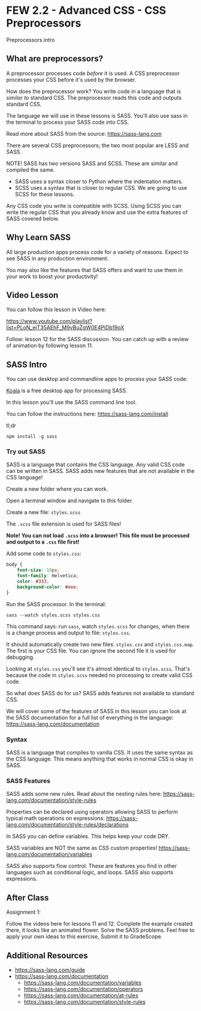 # FEW 2.2 - Advanced CSS - CSS Preprocessors

Preprocessors intro

<!-- ## Review

```HTML
<div class="product">
	<div class="price">9</div>
</div>
```

Given the markup above make it look like the picture below using only CSS! 

![challenge 12](images/class-12-challenge.png)

Hints: 

- The box is `100px` by `100px`
- The circle is `30px` by `30px`;
- Use `relative` and `absolute` position to position the circle
- Use `::before` to add the `$` -->

## What are preprocessors?

A preprocessor processes code *before* it is used. A CSS preprocessor processes your CSS before it's used by the browser. 

How does the preprocessor work? You write code in a language that is *similar to* standard CSS. The preprocessor reads this code and outputs standard CSS. 

The language we will use in these lessons is SASS. You'll also use sass in the terminal to process your SASS code into CSS. 

Read more about SASS from the source: https://sass-lang.com

There are several CSS preprocessors; the two most popular are LESS and SASS. 

NOTE! SASS has two versions SASS and SCSS. These are similar and compiled the same. 
- SASS uses a syntax closer to Python where the indentation matters. 
- SCSS uses a syntax that is closer to regular CSS. 
We are going to use SCSS for these lessons. 

Any CSS code you write is compatible with SCSS. Using SCSS you can write the regular CSS that you already know and use the extra features of SASS covered below. 

## Why Learn SASS

All large production apps process code for a variety of reasons. Expect to see SASS in any production environment. 

You may also like the features that SASS offers and want to use them in your work to boost your productivity! 

## Video Lesson

You can follow this lesson in Video here: 

https://www.youtube.com/playlist?list=PLoN_ejT35AEhF_M9vBuZgW0E4PiDb19oX

Follow: lesson 12 for the SASS discussion. You can catch up with a review of animation by following lesson 11. 

## SASS Intro

You can use desktop and commandline apps to process your SASS code:

[Koala](http://koala-app.com) is a free desktop app for processing SASS. 

In this lesson you'll use the SASS command line tool. 

You can follow the instructions here: https://sass-lang.com/install

tl;dr 

```
npm install -g sass
```

### Try out SASS

SASS is a language that contains the CSS language. Any valid CSS code can be written in SASS. SASS adds new features that are not available in the CSS language! 

Create a new folder where you can work.

Open a terminal window and navigate to this folder. 

Create a new file: `styles.scss`

The `.scss` file extension is used for SASS files! 

**Note! You can not load `.scss` into a browser! This file must be processed and output to a `.css` file first!**

Add some code to `styles.css`:

```SCSS
body {
	font-size: 18px;
	font-family: Helvetica;
	color: #333;
	background-color: #eee;
}
```

Run the SASS processor. In the terminal: 

```
sass --watch styles.scss styles.css
```

This command says: run `sass`, watch `styles.scss` for changes, when there is a change process and output to file: `styles.css`. 

It should automatically create two new files: `styles.css` and `styles.css.map`. The first is your CSS file. You can ignore the second file it is used for debugging. 

Looking at `styles.css` you'll see it's almost identical to `styles.scss`. That's because the code in `styles.scss` needed no processing to create valid CSS code. 

So what does SASS do for us? SASS adds features not available to standard CSS. 

We will cover some of the features of SASS in this lesson you can look at the SASS documentation for a full list of everything in the language: https://sass-lang.com/documentation

### Syntax

SASS is a language that compiles to vanilla CSS. It uses the same syntax as the CSS language. This means anything that works in normal CSS is okay in SASS. 

### SASS Features

SASS adds some new rules. 
Read about the nesting rules here: https://sass-lang.com/documentation/style-rules

Properties can be declared using operators allowing SASS to perform typical math operations on expressions: https://sass-lang.com/documentation/style-rules/declarations

In SASS you can define variables. This helps keep your code DRY. 

SASS variables are NOT the same as CSS custom properties! https://sass-lang.com/documentation/variables

SASS also supports flow control. These are features you find in other languages such as conditional logic, and loops. SASS also supports expressions. 

## After Class

Assignment 1: 

Follow the videos here for lessons 11 and 12. Complete the example created there, it looks like an animated flower. Solve the SASS problems. Feel free to apply your own ideas to this exercise, Submit it to GradeScope.  

## Additional Resources

- https://sass-lang.com/guide
- https://sass-lang.com/documentation
	- https://sass-lang.com/documentation/variables
	- https://sass-lang.com/documentation/operators
	- https://sass-lang.com/documentation/at-rules
	- https://sass-lang.com/documentation/style-rules


<!-- ## Minute-by-Minute [OPTIONAL]

| **Elapsed** | **Time**  | **Activity**              |
| ----------- | --------- | ------------------------- |
| 0:00        | 0:05      | Objectives                |
| 0:05        | 0:15      | Overview                  |
| 0:20        | 0:45      | In Class Activity I       |
| 1:05        | 0:10      | BREAK                     |
| 1:15        | 0:45      | In Class Activity II      |
| TOTAL       | 2:00      |                           | -->
